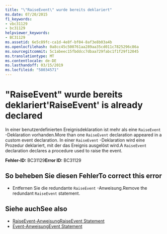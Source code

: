 ```yaml
---
title: "\"RaiseEvent\" wurde bereits deklariert"
ms.date: 07/20/2015
f1_keywords:
- vbc31129
- bc31129
helpviewer_keywords:
- BC31129
ms.assetid: 6e5c89fc-ca1d-4e8f-bf04-8af3e8b03a4b
ms.openlocfilehash: 0a8cc45c500761aa289aa35cd011c7825296c86a
ms.sourcegitcommit: 5c1abeec15fbddcc7dbaa729fabc1f1f29f12045
ms.translationtype: MT
ms.contentlocale: de-DE
ms.lasthandoff: 03/15/2019
ms.locfileid: "58034571"
---
```

# <a name="raiseevent-is-already-declared"></a><span data-ttu-id="2cadc-102">"RaiseEvent" wurde bereits deklariert</span><span class="sxs-lookup"><span data-stu-id="2cadc-102">'RaiseEvent' is already declared</span></span>
<span data-ttu-id="2cadc-103">In einer benutzerdefinierten Ereignisdeklaration ist mehr als eine `RaiseEvent` -Deklaration vorhanden.</span><span class="sxs-lookup"><span data-stu-id="2cadc-103">More than one `RaiseEvent` declaration appeared in a custom event declaration.</span></span> <span data-ttu-id="2cadc-104">In einer `RaiseEvent` -Deklaration wird eine Prozedur deklariert, mit der das Ereignis ausgelöst wird.</span><span class="sxs-lookup"><span data-stu-id="2cadc-104">A `RaiseEvent` declaration declares a procedure used to raise the event.</span></span>  
  
 <span data-ttu-id="2cadc-105">**Fehler-ID:** BC31129</span><span class="sxs-lookup"><span data-stu-id="2cadc-105">**Error ID:** BC31129</span></span>  
  
## <a name="to-correct-this-error"></a><span data-ttu-id="2cadc-106">So beheben Sie diesen Fehler</span><span class="sxs-lookup"><span data-stu-id="2cadc-106">To correct this error</span></span>  
  
-   <span data-ttu-id="2cadc-107">Entfernen Sie die redundante `RaiseEvent` -Anweisung.</span><span class="sxs-lookup"><span data-stu-id="2cadc-107">Remove the redundant `RaiseEvent` statement.</span></span>  
  
## <a name="see-also"></a><span data-ttu-id="2cadc-108">Siehe auch</span><span class="sxs-lookup"><span data-stu-id="2cadc-108">See also</span></span>

- [<span data-ttu-id="2cadc-109">RaiseEvent-Anweisung</span><span class="sxs-lookup"><span data-stu-id="2cadc-109">RaiseEvent Statement</span></span>](../../visual-basic/language-reference/statements/raiseevent-statement.md)
- [<span data-ttu-id="2cadc-110">Event-Anweisung</span><span class="sxs-lookup"><span data-stu-id="2cadc-110">Event Statement</span></span>](../../visual-basic/language-reference/statements/event-statement.md)
